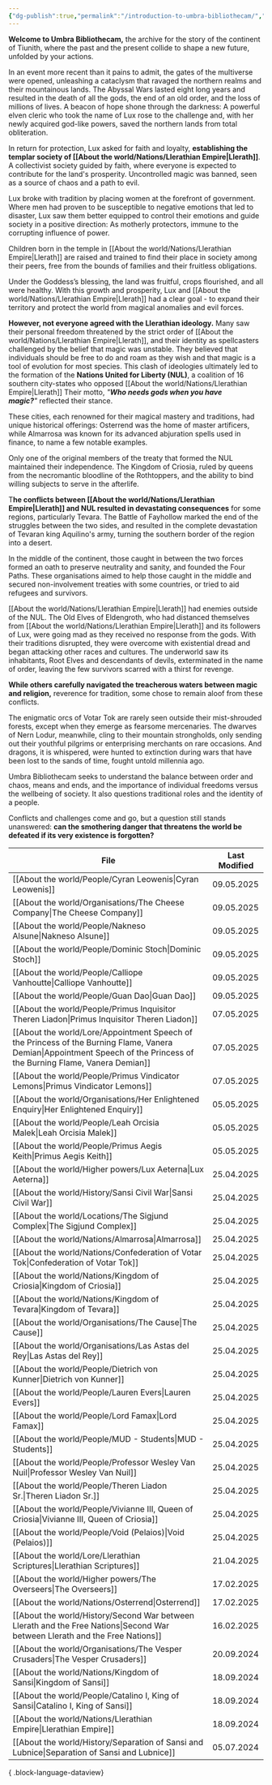 ```yaml
---
{"dg-publish":true,"permalink":"/introduction-to-umbra-bibliothecam/","tags":["gardenEntry"]}
---
```


**Welcome to Umbra Bibliothecam,** the archive for the story of the continent of Tiunith, where the past and the present collide to shape a new future, unfolded by your actions.
  
In an event more recent than it pains to admit, the gates of the multiverse were opened, unleashing a cataclysm that ravaged the northern realms and their mountainous lands. The Abyssal Wars lasted eight long years and resulted in the death of all the gods, the end of an old order, and the loss of millions of lives. A beacon of hope shone through the darkness: A powerful elven cleric who took the name of Lux rose to the challenge and, with her newly acquired god-like powers, saved the northern lands from total obliteration.

In return for protection, Lux asked for faith and loyalty, **establishing the templar society of [[About the world/Nations/Llerathian Empire\|Llerath]]**. A collectivist society guided by faith, where everyone is expected to contribute for the land's prosperity. Uncontrolled magic was banned, seen as a source of chaos and a path to evil.

Lux broke with tradition by placing women at the forefront of government. Where men had proven to be susceptible to negative emotions that led to disaster, Lux saw them better equipped to control their emotions and guide society in a positive direction: As motherly protectors, immune to the corrupting influence of power.

Children born in the temple in [[About the world/Nations/Llerathian Empire\|Llerath]] are raised and trained to find their place in society among their peers, free from the bounds of families and their fruitless obligations.

Under the Goddess’s blessing, the land was fruitful, crops flourished, and all were healthy. With this growth and prosperity, Lux and [[About the world/Nations/Llerathian Empire\|Llerath]] had a clear goal - to expand their territory and protect the world from magical anomalies and evil forces.

**However, not everyone agreed with the Llerathian ideology.** Many saw their personal freedom threatened by the strict order of [[About the world/Nations/Llerathian Empire\|Llerath]], and their identity as spellcasters challenged by the belief that magic was unstable. They believed that individuals should be free to do and roam as they wish and that magic is a tool of evolution for most species. This clash of ideologies ultimately led to the formation of the **Nations United for Liberty (NUL)**, a coalition of 16 southern city-states who opposed [[About the world/Nations/Llerathian Empire\|Llerath]] Their motto, _"__Who needs gods when you have magic?__"_ reflected their stance.

These cities, each renowned for their magical mastery and traditions, had unique historical offerings: Osterrend was the home of master artificers, while Almarrosa was known for its advanced abjuration spells used in finance, to name a few notable examples.

Only one of the original members of the treaty that formed the NUL maintained their independence. The Kingdom of Criosia, ruled by queens from the necromantic bloodline of the Rothtoppers, and the ability to bind willing subjects to serve in the afterlife.

T**he conflicts between [[About the world/Nations/Llerathian Empire\|Llerath]] and NUL resulted in devastating consequences** for some regions, particularly Tevara. The Battle of Fayhollow marked the end of the struggles between the two sides, and resulted in the complete devastation of Tevaran king Aquilino's army, turning the southern border of the region into a desert.

In the middle of the continent, those caught in between the two forces formed an oath to preserve neutrality and sanity, and founded the Four Paths. These organisations aimed to help those caught in the middle and secured non-involvement treaties with some countries, or tried to aid refugees and survivors.

[[About the world/Nations/Llerathian Empire\|Llerath]] had enemies outside of the NUL. The Old Elves of Eldengroth, who had distanced themselves from [[About the world/Nations/Llerathian Empire\|Llerath]] and its followers of Lux, were going mad as they received no response from the gods. With their traditions disrupted, they were overcome with existential dread and began attacking other races and cultures. The underworld saw its inhabitants, Root Elves and descendants of devils, exterminated in the name of order, leaving the few survivors scarred with a thirst for revenge.

**While others carefully navigated the treacherous waters between magic and religion,** reverence for tradition, some chose to remain aloof from these conflicts.

The enigmatic orcs of Votar Tok are rarely seen outside their mist-shrouded forests, except when they emerge as fearsome mercenaries. The dwarves of Nern Lodur, meanwhile, cling to their mountain strongholds, only sending out their youthful pilgrims or enterprising merchants on rare occasions. And dragons, it is whispered, were hunted to extinction during wars that have been lost to the sands of time, fought untold millennia ago.

Umbra Bibliothecam seeks to understand the balance between order and chaos, means and ends, and the importance of individual freedoms versus the wellbeing of society. It also questions traditional roles and the identity of a people.

Conflicts and challenges come and go, but a question still stands unanswered: **can the smothering danger that threatens the world be defeated if its very existence is forgotten?**

| File                                                                                                                                                                       | Last Modified |
| -------------------------------------------------------------------------------------------------------------------------------------------------------------------------- | ------------- |
| [[About the world/People/Cyran Leowenis\|Cyran Leowenis]]                                                                                                               | 09.05.2025    |
| [[About the world/Organisations/The Cheese Company\|The Cheese Company]]                                                                                                | 09.05.2025    |
| [[About the world/People/Nakneso Alsune\|Nakneso Alsune]]                                                                                                               | 09.05.2025    |
| [[About the world/People/Dominic Stoch\|Dominic Stoch]]                                                                                                                 | 09.05.2025    |
| [[About the world/People/Calliope Vanhoutte\|Calliope Vanhoutte]]                                                                                                       | 09.05.2025    |
| [[About the world/People/Guan Dao\|Guan Dao]]                                                                                                                           | 09.05.2025    |
| [[About the world/People/Primus Inquisitor Theren Liadon\|Primus Inquisitor Theren Liadon]]                                                                             | 07.05.2025    |
| [[About the world/Lore/Appointment Speech of the Princess of the Burning Flame, Vanera Demian\|Appointment Speech of the Princess of the Burning Flame, Vanera Demian]] | 07.05.2025    |
| [[About the world/People/Primus Vindicator Lemons\|Primus Vindicator Lemons]]                                                                                           | 07.05.2025    |
| [[About the world/Organisations/Her Enlightened Enquiry\|Her Enlightened Enquiry]]                                                                                      | 05.05.2025    |
| [[About the world/People/Leah Orcisia Malek\|Leah Orcisia Malek]]                                                                                                       | 05.05.2025    |
| [[About the world/People/Primus Aegis Keith\|Primus Aegis Keith]]                                                                                                       | 05.05.2025    |
| [[About the world/Higher powers/Lux Aeterna\|Lux Aeterna]]                                                                                                              | 25.04.2025    |
| [[About the world/History/Sansi Civil War\|Sansi Civil War]]                                                                                                            | 25.04.2025    |
| [[About the world/Locations/The Sigjund Complex\|The Sigjund Complex]]                                                                                                  | 25.04.2025    |
| [[About the world/Nations/Almarrosa\|Almarrosa]]                                                                                                                        | 25.04.2025    |
| [[About the world/Nations/Confederation of Votar Tok\|Confederation of Votar Tok]]                                                                                      | 25.04.2025    |
| [[About the world/Nations/Kingdom of Criosia\|Kingdom of Criosia]]                                                                                                      | 25.04.2025    |
| [[About the world/Nations/Kingdom of Tevara\|Kingdom of Tevara]]                                                                                                        | 25.04.2025    |
| [[About the world/Organisations/The Cause\|The Cause]]                                                                                                                  | 25.04.2025    |
| [[About the world/Organisations/Las Astas del Rey\|Las Astas del Rey]]                                                                                                  | 25.04.2025    |
| [[About the world/People/Dietrich von Kunner\|Dietrich von Kunner]]                                                                                                     | 25.04.2025    |
| [[About the world/People/Lauren Evers\|Lauren Evers]]                                                                                                                   | 25.04.2025    |
| [[About the world/People/Lord Famax\|Lord Famax]]                                                                                                                       | 25.04.2025    |
| [[About the world/People/MUD - Students\|MUD - Students]]                                                                                                               | 25.04.2025    |
| [[About the world/People/Professor Wesley Van Nuil\|Professor Wesley Van Nuil]]                                                                                         | 25.04.2025    |
| [[About the world/People/Theren Liadon Sr.\|Theren Liadon Sr.]]                                                                                                         | 25.04.2025    |
| [[About the world/People/Vivianne III, Queen of Criosia\|Vivianne III, Queen of Criosia]]                                                                               | 25.04.2025    |
| [[About the world/People/Void (Pelaios)\|Void (Pelaios)]]                                                                                                               | 25.04.2025    |
| [[About the world/Lore/Llerathian Scriptures\|Llerathian Scriptures]]                                                                                                   | 21.04.2025    |
| [[About the world/Higher powers/The Overseers\|The Overseers]]                                                                                                          | 17.02.2025    |
| [[About the world/Nations/Osterrend\|Osterrend]]                                                                                                                        | 17.02.2025    |
| [[About the world/History/Second War between Llerath and the Free Nations\|Second War between Llerath and the Free Nations]]                                            | 16.02.2025    |
| [[About the world/Organisations/The Vesper Crusaders\|The Vesper Crusaders]]                                                                                            | 20.09.2024    |
| [[About the world/Nations/Kingdom of Sansi\|Kingdom of Sansi]]                                                                                                          | 18.09.2024    |
| [[About the world/People/Catalino I, King of Sansi\|Catalino I, King of Sansi]]                                                                                         | 18.09.2024    |
| [[About the world/Nations/Llerathian Empire\|Llerathian Empire]]                                                                                                        | 18.09.2024    |
| [[About the world/History/Separation of Sansi and Lubnice\|Separation of Sansi and Lubnice]]                                                                            | 05.07.2024    |

{ .block-language-dataview}

